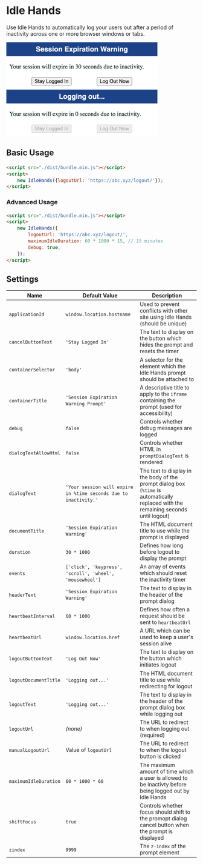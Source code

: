 # Idle Hands

Use Idle Hands to automatically log your users out after a period of inactivity
across one or more browser windows or tabs.

<img src="assets/preview.png" width="400" alt="Idle Hands dialog" />
<img src="assets/logging-out-preview.png" width="400" alt="Idle Hands dialog" />

## Basic Usage

```html
<script src="./dist/bundle.min.js"></script>
<script>
    new IdleHands({logoutUrl: 'https://abc.xyz/logout/'});
</script>
```

### Advanced Usage

```html
<script src="./dist/bundle.min.js"></script>
<script>
    new IdleHands({
        logoutUrl: 'https://abc.xyz/logout/',
        maximumIdleDuration: 60 * 1000 * 15, // 15 minutes
        debug: true,
    });
</script>
```

## Settings

| Name                  | Default Value                                                    | Description                                                                                                                          |
|-----------------------|------------------------------------------------------------------|--------------------------------------------------------------------------------------------------------------------------------------|
| `applicationId`       | `window.location.hostname`                                       | Used to prevent conflicts with other site using Idle Hands (should be unique)                                                        |
| `cancelButtonText`    | `'Stay Logged In'`                                               | The text to display on the button which hides the prompt and resets the timer                                                        |
| `containerSelector`   | `'body'`                                                         | A selector for the element which the Idle Hands prompt should be attached to                                                         |
| `containerTitle`      | `'Session Expiration Warning Prompt'`                            | A descriptive title to apply to the `iframe` containing the prompt (used for accessibility)                                          |
| `debug`               | `false`                                                          | Controls whether debug messages are logged                                                                                           |
| `dialogTextAllowHtml` | `false`                                                          | Controls whether HTML in `promptDialogText` is rendered                                                                              |
| `dialogText`          | `'Your session will expire in %time seconds due to inactivity.'` | The text to display in the body of the prompt dialog box (`%time` is automatically replaced with the remaining seconds until logout) |
| `documentTitle`       | `'Session Expiration Warning'`                                   | The HTML document title to use while the prompt is displayed                                                                         |
| `duration`            | `30 * 1000`                                                      | Defines how long before logout to display the prompt                                                                                 |
| `events`              | `['click', 'keypress', 'scroll', 'wheel', 'mousewheel']`         | An array of events which should reset the inactivity timer                                                                           |
| `headerText`          | `'Session Expiration Warning'`                                   | The text to display in the header of the prompt dialog                                                                               |
| `heartbeatInterval`   | `60 * 1000`                                                      | Defines how often a request should be sent to `heartbeatUrl`                                                                         |
| `heartbeatUrl`        | `window.location.href`                                           | A URL which can be used to keep a user's session alive                                                                               |
| `logoutButtonText`    | `'Log Out Now'`                                                  | The text to display on the button which initiates logout                                                                             |
| `logoutDocumentTitle` | `'Logging out...'`                                               | The HTML document title to use while redirecting for logout                                                                          |
| `logoutText`          | `'Logging out...'`                                               | The text to display in the header of the prompt dialog box while logging out                                                         |
| `logoutUrl`           | *(none)*                                                         | The URL to redirect to when logging out (required)                                                                                   |
| `manualLogoutUrl`     | Value of `logoutUrl`                                             | The URL to redirect to when the logout button is clicked                                                                             |
| `maximumIdleDuration` | `60 * 1000 * 60`                                                 | The maximum amount of time which a user is allowed to be inactivty before being logged out by Idle Hands                             |
| `shiftFocus`          | `true`                                                           | Controls whether focus should shift to the promopt dialog cancel button when the prompt is displayed                                 |
| `zindex`              | `9999`                                                           | The `z-index` of the prompt element                                                                                                  |
